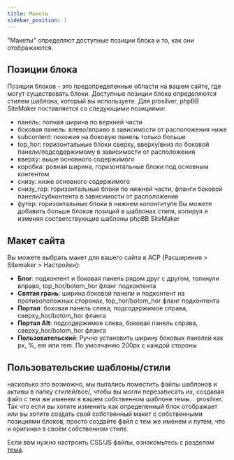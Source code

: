 ```yaml
---
title: Макеты
sidebar_position: 1
---
```


"Макеты" определяют доступные позиции блока и то, как они отображаются.

## Позиции блока
Позиции блоков - это предопределенные области на вашем сайте, где могут существовать блоки. Доступные позиции блока определяются стилем шаблона, который вы используете. Для prosilver, phpBB SiteMaker поставляется со следующими позициями:
* панель: полная ширина по верхней части
* боковая панель: влево/вправо в зависимости от расположения ниже
* subcontent: похожие на боковую панель только больше
* top_hor: горизонтальные блоки сверху, вверху/вниз по боковой панели/подсодержимому в зависимости от расположения
* вверху: выше основного содержимого
* коробка: ровная ширина, горизонтальные блоки под основным контентом
* снизу: ниже основного содержимого
* снизу_гор: горизонтальные блоки по нижней части, фланги боковой панели/субконтента в зависимости от расположения
* футер: горизонтальные блоки в нижнем колонтитуле Вы можете добавить больше блоков позиций в шаблонах стиля, копируя и изменяя соответствующие шаблоны phpBB SiteMaker

## Макет сайта
Вы можете выбрать макет для вашего сайта в ACP (Расширения > Sitemaker > Настройки):
* **Блог**: подконтент и боковая панель рядом друг с другом, толкнули вправо, top_hor/botom_hor фланг подконтента
* **Святая грань**: ширина боковой панели и подконтент на противоположных сторонах, top_hor/botom_hor фланг подконтента
* **Портал**: боковая панель слева, подсодержимое справа, сверху_hor/botom_hor фланга
* **Портал Alt**: подсодержимое слева, боковая панель справа, сверху_hor/botom_hor фланга
* **Пользовательский**: Ручно установить ширину боковых панелей как px, %, em или rem. По умолчанию 200px с каждой стороны

## Пользовательские шаблоны/стили
насколько это возможно, мы пытались поместить файлы шаблонов и активы в папку стилей/все/, чтобы вы могли перезаписать их, создавая файл с тем же именем в вашем собственном шаблоне темы. . prosilver. Так что если вы хотите изменить как определенный блок отображает или вы хотите создать свой собственный макет с собственными позициями блоков, просто создайте файл с тем же именем и путем, что и оригинал в своём собственном стиле.

Если вам нужно настроить CSS/JS файлы, ознакомьтесь с разделом [тема](/docs/dev/theming).